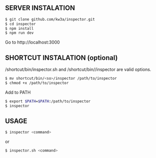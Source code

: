 ## SERVER INSTALATION
```bash
$ git clone github.com/kw3a/inspector.git
$ cd inspector
$ npm install
$ npm run dev
```
Go to http://localhost:3000
## SHORTCUT INSTALATION (optional)
/shortcut/bin/inspector.sh and /shortcut/bin/<so>/inspector are valid options.
```bash
$ mv shortcut/bin/<so>/inspector /path/to/inspector
$ chmod +x /path/to/inspector
```
Add to PATH
```bash
$ export $PATH=$PATH:/path/to/inspector
$ inspector
```
## USAGE
```bash
$ inspector <command>
```
or 
```bash
$ inspector.sh <command>
```

